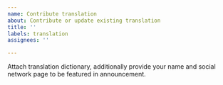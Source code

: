 ```yaml
---
name: Contribute translation
about: Contribute or update existing translation
title: ''
labels: translation
assignees: ''

---
```


Attach translation dictionary, additionally provide your name and social network page to be featured in announcement.

